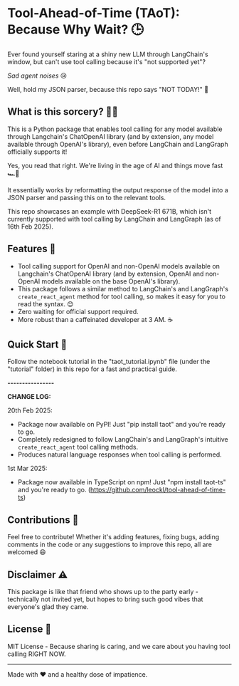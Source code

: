 # Tool-Ahead-of-Time (TAoT): Because Why Wait? 🕒
Ever found yourself staring at a shiny new LLM through LangChain's window, but can't use tool calling because it's "not supported yet"? 

*Sad agent noises* 😢

Well, hold my JSON parser, because this repo says "NOT TODAY!" 🦾

## What is this sorcery? 🧙‍♂️

This is a Python package that enables tool calling for any model available through Langchain's ChatOpenAI library (and by extension, any model available through OpenAI's library), even before LangChain and LangGraph officially supports it! 

Yes, you read that right. We're living in the age of AI and things move fast 🏎️💨

It essentially works by reformatting the output response of the model into a JSON parser and passing this on to the relevant tools.

This repo showcases an example with DeepSeek-R1 671B, which isn't currently supported with tool calling by LangChain and LangGraph (as of 16th Feb 2025).

## Features 🌟

- Tool calling support for OpenAI and non-OpenAI models available on Langchain's ChatOpenAI library (and by extension, OpenAI and non-OpenAI models available on the base OpenAI's library).
- This package follows a similar method to LangChain's and LangGraph's `create_react_agent` method for tool calling, so makes it easy for you to read the syntax. 😊
- Zero waiting for official support required.
- More robust than a caffeinated developer at 3 AM. ☕

## Quick Start 🚀

Follow the notebook tutorial in the "taot_tutorial.ipynb" file (under the "tutorial" folder) in this repo for a fast and practical guide.

**----------------**

**CHANGE LOG:**

20th Feb 2025:
- Package now available on PyPI! Just "pip install taot" and you're ready to go.
- Completely redesigned to follow LangChain's and LangGraph's intuitive `create_react_agent` tool calling methods.
- Produces natural language responses when tool calling is performed.

1st Mar 2025:
- Package now available in TypeScript on npm! Just "npm install taot-ts" and you're ready to go. (https://github.com/leockl/tool-ahead-of-time-ts)

## Contributions 🤝

Feel free to contribute! Whether it's adding features, fixing bugs, adding comments in the code or any suggestions to improve this repo, all are welcomed 😄

## Disclaimer ⚠️

This package is like that friend who shows up to the party early - technically not invited yet, but hopes to bring such good vibes that everyone's glad they came.

## License 📜

MIT License - Because sharing is caring, and we care about you having tool calling RIGHT NOW.

---

Made with ❤️ and a healthy dose of impatience.

